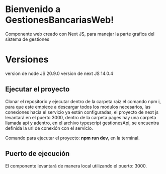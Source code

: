 # Bienvenido a GestionesBancariasWeb!

Componente web creado con Next JS, para manejar la parte grafica del sistema de gestiones


# Versiones

version de node JS 20.9.0
version de next JS 14.0.4

## Ejecutar el proyecto

Clonar el repositorio y ejecutar dentro de la carpeta raiz el comando npm i, para que este empiece a descargar todos los modulos necesarios, las conexiones hacía el servicio ya están configuradas, el proyecto de next js levantará en el puerto 3000, dentro de la carpeta pages hay una carpeta llamada api y adentro, en el archivo typescript gestionesApi, se encuentra definida la url de conexión con el servicio.

Comando para ejecutar el proyecto: **npm run dev**,  en la terminal.

## Puerto de ejecución 

El componente levantará de manera local utilizando el puerto: 3000.
